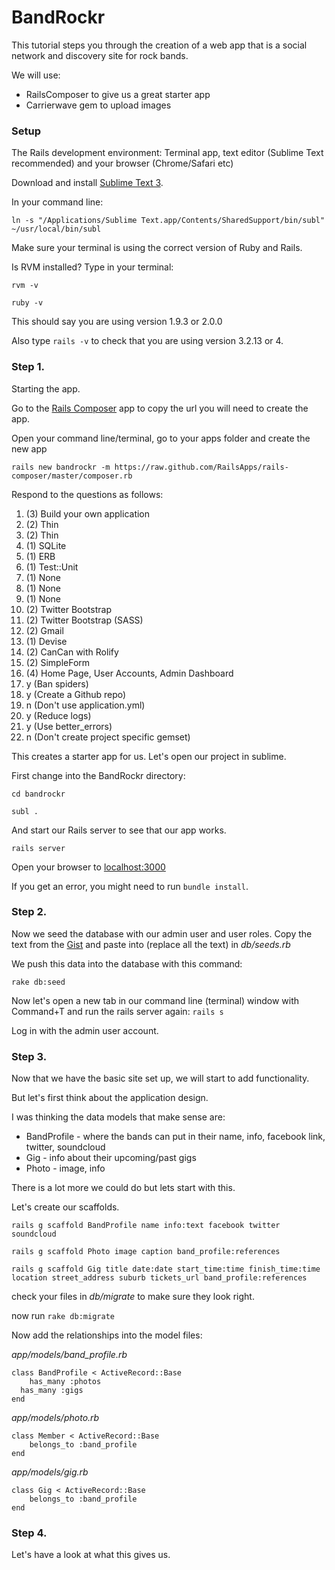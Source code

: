 # BandRockr

This tutorial steps you through the creation of a web app that is a social network and discovery site for rock bands. 


We will use:
+ RailsComposer to give us a great starter app
+ Carrierwave gem to upload images



### Setup

The Rails development environment: Terminal app, text editor (Sublime Text recommended) and your browser (Chrome/Safari etc)

Download and install [Sublime Text 3](http://www.sublimetext.com/3).

In your command line: 

```
ln -s "/Applications/Sublime Text.app/Contents/SharedSupport/bin/subl" ~/usr/local/bin/subl
```


Make sure your terminal is using the correct version of Ruby and Rails.

Is RVM installed?
Type in your terminal:
```
rvm -v
```

```
ruby -v
```
This should say you are using version 1.9.3 or 2.0.0

Also type `rails -v` to check that you are using version 3.2.13 or 4. 




### Step 1. 

Starting the app.

Go to the [Rails Composer](http://railsapps.github.io/rails-composer/) app to copy the url you will need to create the app.

Open your command line/terminal, go to your apps folder and create the new app

```
rails new bandrockr -m https://raw.github.com/RailsApps/rails-composer/master/composer.rb
```

Respond to the questions as follows:

1. (3) Build your own application
1. (2) Thin
1. (2) Thin
1. (1) SQLite
1. (1) ERB
1. (1) Test::Unit
1. (1) None
1. (1) None
1. (1) None
1. (2) Twitter Bootstrap
1. (2) Twitter Bootstrap (SASS)
1. (2) Gmail
1. (1) Devise
1. (2) CanCan with Rolify
1. (2) SimpleForm
1. (4) Home Page, User Accounts, Admin Dashboard
1. y (Ban spiders)
1. y (Create a Github repo)
1. n (Don't use application.yml)
1. y (Reduce logs)
1. y (Use better_errors)
1. n (Don't create project specific gemset)

This creates a starter app for us. Let's open our project in sublime.

First change into the BandRockr directory:
```
cd bandrockr
```

```
subl .
```

And start our Rails server to see that our app works.
```
rails server
```

Open your browser to [localhost:3000](localhost:3000)


If you get an error, you might need to run `bundle install`.



### Step 2.

Now we seed the database with our admin user and user roles. 
Copy the text from the [Gist](https://gist.github.com/pedrogrande/5632376) and paste into (replace all the text) in *db/seeds.rb*

We push this data into the database with this command:
```
rake db:seed
```

Now let's open a new tab in our command line (terminal) window with Command+T and run the rails server again: `rails s`

Log in with the admin user account.


### Step 3.

Now that we have the basic site set up, we will start to add functionality.

But let's first think about the application design.

I was thinking the data models that make sense are:

+ BandProfile - where the bands can put in their name, info, facebook link, twitter, soundcloud
+ Gig - info about their upcoming/past gigs
+ Photo - image, info

There is a lot more we could do but lets start with this.


Let's create our scaffolds.

```
rails g scaffold BandProfile name info:text facebook twitter soundcloud
```

```
rails g scaffold Photo image caption band_profile:references
```

```
rails g scaffold Gig title date:date start_time:time finish_time:time location street_address suburb tickets_url band_profile:references
```

check your files in *db/migrate* to make sure they look right.

now run `rake db:migrate`

Now add the relationships into the model files:

*app/models/band_profile.rb*
```
class BandProfile < ActiveRecord::Base
	has_many :photos
  has_many :gigs
end
```

*app/models/photo.rb*
```
class Member < ActiveRecord::Base
	belongs_to :band_profile
end
```

*app/models/gig.rb*
```
class Gig < ActiveRecord::Base
	belongs_to :band_profile
end
```

### Step 4.

Let's have a look at what this gives us.








